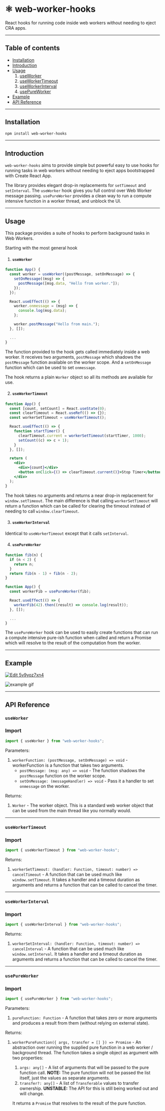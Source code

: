 # ⚛️ web-worker-hooks

React hooks for running code inside web workers without needing to eject CRA apps.

---

## Table of contents

- [Installation](#installation)
- [Introduction](#introduction)
- [Usage](#usage)
  1. [useWorker](#useWorker)
  2. [useWorkerTimeout](#useWorkerTimeout)
  3. [useWorkerInterval](#useWorkerInterval)
  4. [usePureWorker](#usePureWorker)
- [Example](#example)
- [API Reference](#api-reference)

---

## Installation

```sh
npm install web-worker-hooks
```

---

## Introduction

`web-worker-hooks` aims to provide simple but powerful easy to use hooks for running tasks in web workers without needing to eject apps bootstrapped with Create React App.

The library provides elegant drop-in replacements for `setTimeout` and `setInterval`. The `useWorker` hook gives you full control over Web Worker message passing. `usePureWorker` provides a clean way to run a compute intensive function in a worker thread, and unblock the UI.

---

## Usage

This package provides a suite of hooks to perform background tasks in Web Workers.

Starting with the most general hook

1. #### `useWorker`

```jsx
function App() {
  const worker = useWorker((postMessage, setOnMessage) => {
    setOnMessage((msg) => {
      postMessage([msg.data, "Hello from worker."]);
    });
  });

  React.useEffect(() => {
    worker.onmessage = (msg) => {
      console.log(msg.data);
    };

    worker.postMessage("Hello from main.");
  }, []);

  ...
}
```

The function provided to the hook gets called immediately inside a web worker. It receives two arguments, `postMessage` which shadows the `postMessage` function available on the worker scope. And a `setOnMessage` function which can be used to set `onmessage`.

The hook returns a plain `Worker` object so all its methods are available for use.

2. #### `useWorkerTimeout`

```jsx
function App() {
  const [count, setCount] = React.useState(0);
  const clearTimeout = React.useRef(() => {});
  const workerSetTimeout = useWorkerTimeout();

  React.useEffect(() => {
    function startTimer() {
      clearTimeout.current = workerSetTimeout(startTimer, 1000);
      setCount((c) => c + 1);
    }
  }, []);

  return (
    <div>
      <div>{count}</div>
      <button onClick={() => clearTimeout.current()}>Stop Timer</button>
    </div>
  );
}
```

The hook takes no arguments and returns a near drop-in replacement for `window.setTimeout`. The main difference is that calling `workerSetTimeout` will return a function which can be called for clearing the timeout instead of needing to call `window.clearTimeout`.

3. #### `useWorkerInterval`

Identical to `useWorkerTimeout` except that it calls `setInterval`.

4. #### `usePureWorker`

```jsx
function fib(n) {
  if (n < 2) {
    return n;
  }
  return fib(n - 1) + fib(n - 2);
}

function App() {
  const workerFib = usePureWorker(fib);

  React.useEffect(() => {
    workerFib(42).then((result) => console.log(result));
  }, []);

  ...
}
```

The `usePureWorker` hook can be used to easily create functions that can run a compute intensive pure-ish function when called and return a Promise which will resolve to the result of the computation from the worker.

---

## Example

<a href="https://codesandbox.io/s/web-worker-hooks-example-yefcp" target="_blank">
  <img alt="Edit 5v9yoz7xn4" src="https://codesandbox.io/static/img/play-codesandbox.svg">
</a>

![example gif](https://raw.githubusercontent.com/BlueBlazin/web-worker-hooks/master/pure-worker-example.gif)

---

## API Reference

### `useWorker`

### Import

```js
import { useWorker } from "web-worker-hooks";
```

Parameters:

1. `workerFunction: (postMessage, setOnMessage) => void` - workerFunction is a function that takes two arguments.
   - `postMessage: (msg: any) => void` - The function shadows the `postMessage` function on the worker scope.
   - `setOnMessage: (messageHandler) => void` - Pass it a handler to set `onmessage` on the worker.

Returns:

1. `Worker` - The worker object. This is a standard web worker object that can be used from the main thread like you normally would.

---

### `useWorkerTimeout`

### Import

```js
import { useWorkerTimeout } from "web-worker-hooks";
```

Returns:

1. `workerSetTimeout: (handler: Function, timeout: number) => cancelTimeout` - A function that can be used much like `window.setTimeout`. It takes a handler and a timeout duration as arguments and returns a function that can be called to cancel the timer.

---

### `useWorkerInterval`

### Import

```js
import { useWorkerInterval } from "web-worker-hooks";
```

Returns:

1. `workerSetInterval: (handler: Function, timeout: number) => cancelInterval` - A function that can be used much like `window.setInterval`. It takes a handler and a timeout duration as arguments and returns a function that can be called to cancel the timer.

---

### `usePureWorker`

### Import

```js
import { usePureWorker } from "web-worker-hooks";
```

Parameters:

1. `pureFunction: Function` - A function that takes zero or more arguments and produces a result from them (without relying on external state).

Returns:

1. `workerPureFunction({ args, transfer = [] }) => Promise` - An abstraction over running the supplied pure function in a web worker / background thread. The function takes a single object as argument with two properties:

   1. `args: any[]` - A list of arguments that will be passed to the pure function call. **NOTE:** The pure function will not be passed the list itself, just the values as separate arguments.
   2. `transfer?: any[]` - A list of `Transferable` values to transfer ownership. **UNSTABLE:** The API for this is still being worked out and will change.

   It returns a `Promise` that resolves to the result of the pure function.
